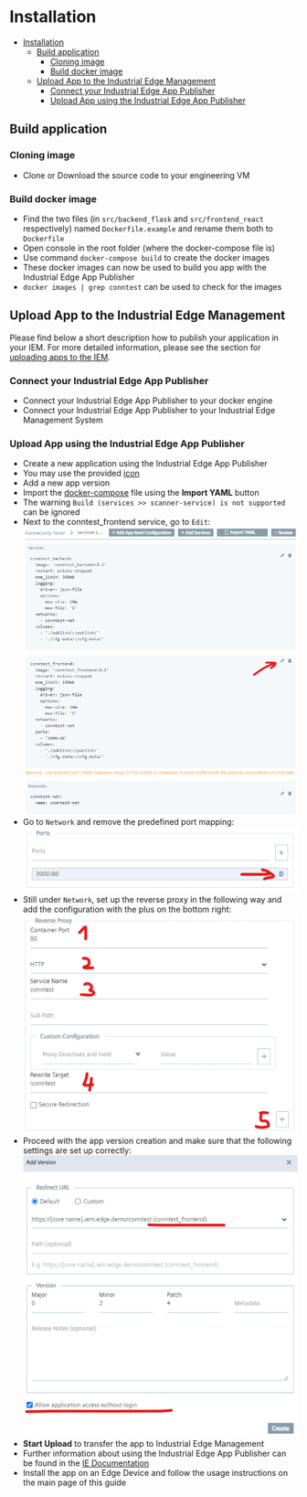 # Installation

- [Installation](#installation)
  - [Build application](#build-application)
    - [Cloning image](#cloning-image)
    - [Build docker image](#build-docker-image)
  - [Upload  App to the Industrial Edge Management](#upload--app-to-the-industrial-edge-management)
    - [Connect your Industrial Edge App Publisher](#connect-your-industrial-edge-app-publisher)
    - [Upload  App using the Industrial Edge App Publisher](#upload--app-using-the-industrial-edge-app-publisher)
  
## Build application

### Cloning image

- Clone or Download the source code to your engineering VM

### Build docker image

- Find the two files (in `src/backend_flask` and `src/frontend_react` respectively) named `Dockerfile.example` and rename them both to `Dockerfile`
- Open console in the root folder (where the docker-compose file is)
- Use command `docker-compose build` to create the docker images
- These docker images can now be used to build you app with the Industrial Edge App Publisher
- `docker images | grep conntest` can be used to check for the images

## Upload  App to the Industrial Edge Management

Please find below a short description how to publish your application in your IEM. For more detailed information, please see the section for [uploading apps to the IEM](https://github.com/industrial-edge/upload-app-to-iem).

### Connect your Industrial Edge App Publisher

- Connect your Industrial Edge App Publisher to your docker engine
- Connect your Industrial Edge App Publisher to your Industrial Edge Management System

### Upload  App using the Industrial Edge App Publisher

- Create a new application using the Industrial Edge App Publisher
- You may use the provided [icon](/docs/graphics/conntest_edge.png)
- Add a new app version
- Import the [docker-compose](../docker-compose.yml) file using the **Import YAML** button
- The warning `Build (services >> scanner-service) is not supported` can be ignored
- Next to the conntest_frontend service, go to `Edit`:
![02](/docs/graphics/conntest_02.png)
- Go to `Network` and remove the predefined port mapping:
![03](/docs/graphics/conntest_03.png)
- Still under `Network`, set up the reverse proxy in the following way and add the configuration with the plus on the bottom right:
![04](/docs/graphics/conntest_04.png)
- Proceed with the app version creation and make sure that the following settings are set up correctly:
![05](/docs/graphics/conntest_05.png)
- **Start Upload** to transfer the app to Industrial Edge Management
- Further information about using the Industrial Edge App Publisher can be found in the [IE Documentation](https://docs.eu1.edge.siemens.cloud/operator/index.html)
- Install the app on an Edge Device and follow the usage instructions on the main page of this guide